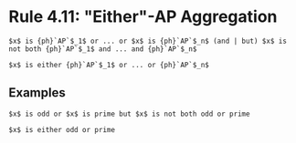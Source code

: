 Rule 4.11: "Either"-AP Aggregation
==================================


```{rewrite-rule}
$x$ is {ph}`AP`$_1$ or ... or $x$ is {ph}`AP`$_n$ (and | but) $x$ is not both {ph}`AP`$_1$ and ... and {ph}`AP`$_n$

$x$ is either {ph}`AP`$_1$ or ... or {ph}`AP`$_n$
```

Examples
--------

```{rewrite-rule}
$x$ is odd or $x$ is prime but $x$ is not both odd or prime

$x$ is either odd or prime
```


